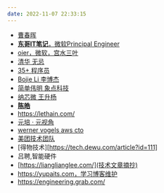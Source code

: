 ```yaml
---
date: 2022-11-07 22:33:15
---
```


- [曹春晖](https://xargin.com/)
- [**东哥IT笔记**，微软Principal Engineer](https://donggeitnote.com/)
- [oier，微软，宫水三叶](https://leetcode.cn/u/ac_oier/)
- [清华 无忌](https://jincheng9.github.io/)
- [35+ 程序员](https://coderscat.com/,https://catcoding.me/,https://coderscat.com)
- [Bojie Li 李博杰](https://ring0.me/) 
- [简单伟明 象点科技](https://www.pixdot.cn/)
- [纳芯微 王升杨](https://www.novosns.com/)
- [**陈皓**](https://coolshell.cn)
- https://lethain.com/
- [元培 · 元视角](https://blog.yuanpei.me/)
- [werner vogels aws cto](https://www.allthingsdistributed.com/)
- [美团技术团队](https://tech.meituan.com/)
- [得物技术][https://tech.dewu.com/article?id=111]
- 吕聘,智能硬件
- [https://lianglianglee.com/](技术文章摘抄)
- https://yupaits.com，学习博客维护
- https://engineering.grab.com/


